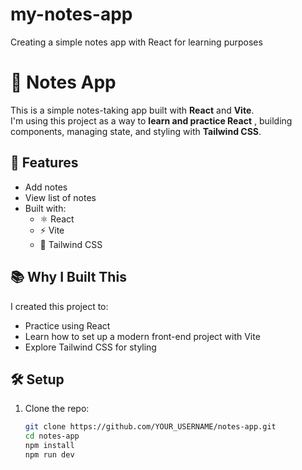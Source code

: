 # my-notes-app
Creating a simple notes app with React for learning purposes

# 📝 Notes App

This is a simple notes-taking app built with **React** and **Vite**.  
I'm using this project as a way to **learn and practice React** , building components, managing state, and styling with **Tailwind CSS**.

## 🚀 Features

- Add notes
- View list of notes
- Built with:
  - ⚛️ React
  - ⚡ Vite
  - 🎨 Tailwind CSS

## 📚 Why I Built This

I created this project to:
- Practice using React 
- Learn how to set up a modern front-end project with Vite
- Explore Tailwind CSS for styling

## 🛠️ Setup

1. Clone the repo:
   ```bash
   git clone https://github.com/YOUR_USERNAME/notes-app.git
   cd notes-app
   npm install
   npm run dev

